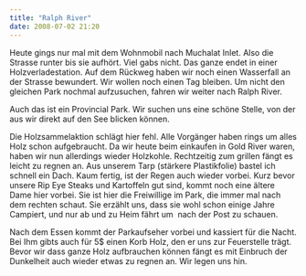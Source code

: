 ```yaml
---
title: "Ralph River"
date: 2008-07-02 21:20
---
```

Heute gings nur mal mit dem Wohnmobil nach Muchalat Inlet. Also die Strasse runter bis sie aufhört. Viel gabs nicht. Das ganze endet in einer Holzverladestation. Auf dem Rückweg haben wir noch einen Wasserfall an der Strasse bewundert. Wir wollen noch einen Tag bleiben. Um nicht den gleichen Park nochmal aufzusuchen, fahren wir weiter nach Ralph River. 

<!--more-->

Auch das ist ein Provincial Park. Wir suchen uns eine schöne Stelle, von der aus wir direkt auf den See blicken können.

Die Holzsammelaktion schlägt hier fehl. Alle Vorgänger haben rings um alles Holz schon aufgebraucht. Da wir heute beim einkaufen in Gold River waren, haben wir nun allerdings wieder Holzkohle. Rechtzeitig zum grillen fängt es leicht zu regnen an. Aus unserem Tarp (stärkere Plastikfolie) bastel ich schnell ein Dach. Kaum fertig, ist der Regen auch wieder vorbei. Kurz bevor unsere Rip Eye Steaks und Kartoffeln gut sind, kommt noch eine ältere Dame hier vorbei. Sie ist hier die Freiwillige im Park, die immer mal nach dem rechten schaut. Sie erzählt uns, dass sie wohl schon einige Jahre Campiert, und nur ab und zu Heim fährt um  nach der Post zu schauen.

Nach dem Essen kommt der Parkaufseher vorbei und kassiert für die Nacht. Bei Ihm gibts auch für 5$ einen Korb Holz, den er uns zur Feuerstelle trägt. Bevor wir dass ganze Holz aufbrauchen können fängt es mit Einbruch der Dunkelheit auch wieder etwas zu regnen an. Wir legen uns hin.